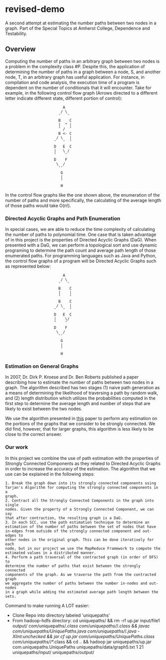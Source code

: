 # revised-demo

A second attempt at estimating the number paths between two nodes in a graph. 
Part of the Special Topics at Amherst College, Dependence and Testability.

## Overview
Computing the number of paths in an arbitrary graph between two nodes is a
problem in the complexity class #P. Despite this, the application of
determining the number of paths in a graph between a node, S, and another
node, T, in an arbitrary graph has useful application. For instance, in
compilation and code analysis, the execution time of a program is dependent on
the number of conditionals that it will encounter. Take for example, in the
following control flow graph (Arrows directed to a different letter indicate
different state, different portion of control):

                              A
                             / \
                            ˇ   ˇ
                            B    C
                            |  ^ |
                            ˇ /  ˇ
                            B <- C
                           / \   |
                          ˇ   ˇ  ˇ
                          D   E  C
                          |   \ /
                          ˇ    ˇ
                          D    F
                           \  /
                            ˇˇ
                             G
                             |
                             ˇ
                             H

In the control flow graphs like the one shown above, the enumeration of the
number of paths and more specifically, the calculating of the average length
of those paths would take O(n!).

### Directed Acyclic Graphs and Path Enumeration
In special cases, we are able to reduce the time complexity of calculating the
number of paths to polynomial time. One case that is taken advantage of in
this project is the properties of Directed Acyclic Graphs (DaG). When
presented with a DaG, we can perform a topological sort and use dynamic
programing to determine the path count and average path length of those
enumerated paths. For programming languages such as Java and Python, the
control flow graphs of a program will be Directed Acyclic Graphs such as 
represented below:


                              A
                             / \
                            ˇ   ˇ
                            B    C
                            |    |
                            ˇ    ˇ
                            B    C
                           / \   |
                          ˇ   ˇ  ˇ
                          D   E  C
                          |    \/
                          ˇ    ˇ
                          D    F
                           \  /
                            ˇˇ
                             G
                             |
                             ˇ
                             H

### Estimation on General Graphs
In 2007, Dr. Dirk P. Kroese and Dr. Ben Roberts published a paper describing
how to estimate the number of paths between two nodes in a graph. The
algorithm described has two stages (1) naive path generation as a means of
determining the likelihood of traversing a path by random walk, and (2) length
distribution which utilizes the probabilities computed in the first step to
determine the average length and number of steps that are likely to exist
between the two nodes.

We use the algorithm presented in [this](https://people.smp.uq.edu.au/DirkKroese/ps/robkro_rev.pdf) paper to perform any estimation on the
portions of the graphs that we consider to be strongly connected. We did find,
however, that for larger graphs, this algorithm is less likely to be close to
the correct answer.

### Our work
In this project we combine the use of path estimation with the properties of
Strongly Connected Components as they related to Directed Acyclic Graphs in
order to increase the accuracy of the estimation. The algorithm that we use
can be explained in the following steps:

    1. Break the graph down into its strongly connected components using
    Tarjan's Algorithm for computing the strongly connected components in a
    graph.
    2. Contract all the Strongly Connected Components in the graph into single
    nodes. Given the property of a Strongly Connected Component, we can say
    that after contraction, the resulting graph is a DaG.
    3. In each SCC, use the path estimation technique to determine an
    estimation of the number of paths between the set of nodes that have
    in-edges from outside of the strongly connected component and out-edges to
    other nodes in the original graph. This can be done iteratively for each
    node, but in our project we use the MapReduce Framework to compute the
    estimated values in a distributed manner.
    4. Perform a path traversal of the contracted graph (in order of DFS) to
    determine the number of paths that exist between the strongly connected
    components of the graph. As we traverse the path from the contracted graph
    we aggregate the number of paths between the number in-nodes and out-nodes
    in a graph while adding the estimated average path length between the sets.

Command to make running A LOT easier:
  - Clone Repo into directory labeled 'uniquepaths'
  - From hadoop-hdfs directory:
      cd uniquepaths/ && rm -rf up.jar input/file1 output/ com/uniquepaths/*.class com/uniquepaths/*/*.class && javac com/uniquepaths/UniquePaths.java com/uniquepaths/*/*.java -Xlint:unchecked && jar cf up.jar com/uniquepaths/UniquePaths.class com/uniquepaths/*/*.class && cd .. && hadoop jar uniquepaths/up.jar com.uniquepaths.UniquePaths uniquepaths/data/graph5.txt 1 21 uniquepaths/input/ uniquepaths/output/
